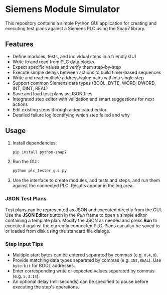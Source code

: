 # Siemens Module Simulator

This repository contains a simple Python GUI application for creating and executing test plans against a Siemens PLC using the Snap7 library.

## Features

- Define modules, tests, and individual steps in a friendly GUI
- Write to and read from PLC data blocks
- Expect specific values and verify them step-by-step
- Execute simple delays between actions to build timer-based sequences
- Write and read multiple address/value pairs within a single step
- Support common Siemens data types (BOOL, BYTE, WORD, DWORD, INT, DINT, REAL)
- Save and load test plans as JSON files
- Integrated step editor with validation and smart suggestions for next actions
- Edit existing steps through a dedicated editor
- Detailed failure log identifying which step failed and why

## Usage

1. Install dependencies:
   ```bash
   pip install python-snap7
   ```
2. Run the GUI:
   ```bash
   python plc_tester_gui.py
   ```
3. Use the interface to create modules, add tests and steps, and run them against the connected PLC. Results appear in the log area.

### JSON Test Plans

Test plans can be represented as JSON and executed directly from the GUI. Use
the **JSON Editor** button in the *Run* frame to open a simple editor containing
a template plan. Modify the JSON as needed and press **Run** to execute it
against the currently connected PLC. Plans can also be saved to or loaded from
disk using the standard file dialogs.

### Step Input Tips

- Multiple start bytes can be entered separated by commas (e.g. `0,4,8`).
- Provide matching data types separated by commas (e.g. `INT,REAL`). Use `byte.bit` for BOOL addresses.
- Enter corresponding write or expected values separated by commas (e.g. `5,3.14`).
- An optional delay (milliseconds) can be specified to pause before executing the step's operations.


